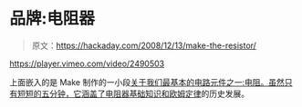 # 品牌:电阻器

> 原文：<https://hackaday.com/2008/12/13/make-the-resistor/>

<https://player.vimeo.com/video/2490503>

</div> <p>上面嵌入的是 Make 制作的一小段<a href="http://blog.makezine.com/archive/2008/12/make_presents_the_resisto.html" title="The Resistor" target="_blank">关于我们最基本的电路元件之一:电阻。虽然只有短短的五分钟，它涵盖了电阻器基础知识和</a><a href="http://en.wikipedia.org/wiki/Ohm%27s_law" title="Ohm's law - Wikipedia, the free encyclopedia" target="_blank">欧姆定律</a>的历史发展。</p> </body> </html>
